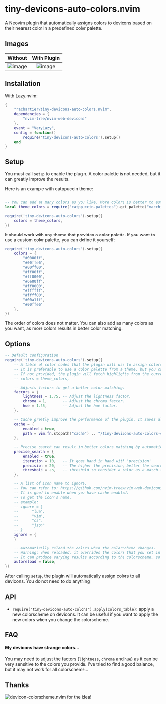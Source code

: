 # tiny-devicons-auto-colors.nvim

A Neovim plugin that automatically assigns colors to devicons based on their nearest color in a predefined color palette.

## Images

Without             |  With Plugin
:-------------------------:|:-------------------------:
![image](https://github.com/rachartier/tiny-devicons-auto-colors.nvim/assets/2057541/0130c1d8-12c7-495e-a22a-cb1d8aae7eb1) |  ![image](https://github.com/rachartier/tiny-devicons-auto-colors.nvim/assets/2057541/9cdaac63-14ec-4ba4-a143-242cb8d97bd2)


## Installation

With Lazy.nvim:

```lua
{
    "rachartier/tiny-devicons-auto-colors.nvim",
    dependencies = {
        "nvim-tree/nvim-web-devicons"
    },
    event = "VeryLazy",
    config = function()
        require('tiny-devicons-auto-colors').setup()
    end
}
```

##  Setup

You must call `setup` to enable the plugin. A color palette is not needed, but it can greatly improve the results.

Here is an example with catppuccin theme:

```lua

-- You can add as many colors as you like. More colors is better to estimate the nearest color for each devicon.
local theme_colors = require("catppuccin.palettes").get_palette("macchiato")

require('tiny-devicons-auto-colors').setup({
    colors = theme_colors,
})
```

It should work with any theme that provides a color palette. If you want to use a custom color palette, you can define it yourself:

```lua
require('tiny-devicons-auto-colors').setup({
    colors = {
        "#0000ff",
        "#00ffe6",
        "#00ff00",
        "#ff00ff",
        "#ff8000",
        "#6e00ff",
        "#ff0000",
        "#ffffff",
        "#ffff00",
        "#00a1ff",
        "#00ffe6"
    },
})
```

The order of colors does not matter. You can also add as many colors as you want, as more colors results in better color matching.

## Options

```lua
-- Default configuration
require('tiny-devicons-auto-colors').setup({
    -- A table of color codes that the plugin will use to assign colors to devicons.
    -- It is preferable to use a color palette from a theme, but you can also define it yourself.
    -- If not provided, the plugin will fetch highlights from the current theme to generate a color palette.
    -- colors = theme_colors,

    -- Adjusts factors to get a better color matching.
    factors = {
        lightness = 1.75, -- Adjust the lightness factor.
        chroma = 1,       -- Adjust the chroma factor.
        hue = 1.25, 	  -- Adjust the hue factor.
    },

    -- Cache greatly improve the performance of the plugin. It saves all the matchings in a file.
    cache = {
        enabled = true,
        path = vim.fn.stdpath("cache") .. "/tiny-devicons-auto-colors-cache.json",
    },

    -- Precise search can result in better colors matching by automatically tweaking the factors.
    precise_search = {
        enabled = true,
        iteration = 10,   -- It goes hand in hand with 'precision'
        precision = 20,   -- The higher the precision, better the search is
        threshold = 23,   -- Threshold to consider a color as a match (larger is more permissive)
    },

    -- A list of icon name to ignore.
    -- You can refer to: https://github.com/nvim-tree/nvim-web-devicons/blob/master/lua/nvim-web-devicons/icons-default.lua
    -- It is good to enable when you have cache enabled.
    -- To get the icon's name.
    -- example:
    -- ignore = {
    -- 		"lua",
    -- 		"vim",
    -- 		"cs",
    -- 		"json"
    -- }
    ignore = {
    }

    -- Automatically reload the colors when the colorscheme changes.
    -- Warning: when reloaded, it overrides the colors that you set in `colors`.
    -- It can produce varying results according to the colorscheme, so if you always use the same colorscheme, you can keep it disabled.
    autoreload = false,
})
```

After calling `setup`, the plugin will automatically assign colors to all devicons. You do not need to do anything

## API

- `require("tiny-devicons-auto-colors").apply(colors_table)`: apply a new colorscheme on devicons. It can be useful if you want to apply the new colors when you change the colorscheme.


## FAQ

#### My devicons have strange colors...

You may need to adjust the factors (`lightness`, `chroma` and `hue`) as it can be very sensitive to the colors you provide. I've tried to find a good balance, but it may not work for all colorscheme...


## Thanks

![devicon-colorscheme.nvim](https://github.com/dgox16/devicon-colorscheme.nvim) for the idea!
